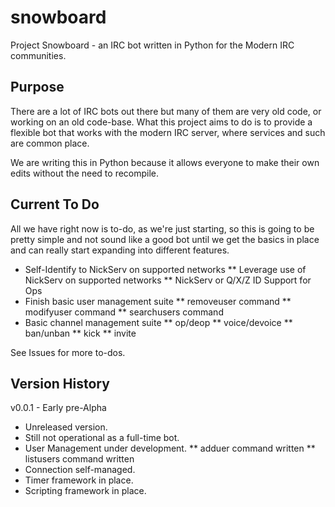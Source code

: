 # snowboard
Project Snowboard - an IRC bot written in Python for the Modern IRC communities.

## Purpose
There are a lot of IRC bots out there but many of them are very old code, or working on an old code-base.  What this project aims to do is to provide a flexible bot that works with the modern IRC server, where services and such are common place.

We are writing this in Python because it allows everyone to make their own edits without the need to recompile.

## Current To Do
All we have right now is to-do, as we're just starting, so this is going to be pretty simple and not sound like a good bot until we get the basics in place and can really start expanding into different features.

* Self-Identify to NickServ on supported networks
** Leverage use of NickServ on supported networks
** NickServ or Q/X/Z ID Support for Ops
* Finish basic user management suite
** removeuser command
** modifyuser command
** searchusers command
* Basic channel management suite
** op/deop
** voice/devoice
** ban/unban
** kick
** invite

See Issues for more to-dos.

## Version History
v0.0.1 - Early pre-Alpha
* Unreleased version.
* Still not operational as a full-time bot.
* User Management under development.
** adduer command written
** listusers command written
* Connection self-managed.
* Timer framework in place.
* Scripting framework in place.
